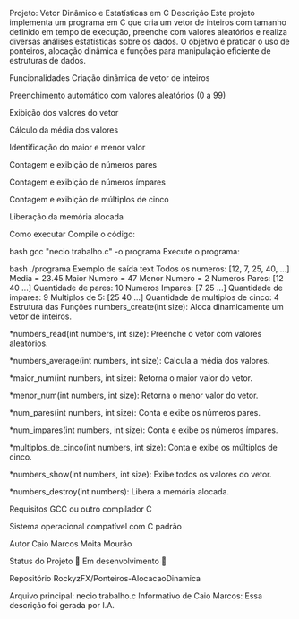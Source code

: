 Projeto: Vetor Dinâmico e Estatísticas em C
Descrição
Este projeto implementa um programa em C que cria um vetor de inteiros com tamanho definido em tempo de execução, preenche com valores aleatórios e realiza diversas análises estatísticas sobre os dados. O objetivo é praticar o uso de ponteiros, alocação dinâmica e funções para manipulação eficiente de estruturas de dados.

Funcionalidades
Criação dinâmica de vetor de inteiros

Preenchimento automático com valores aleatórios (0 a 99)

Exibição dos valores do vetor

Cálculo da média dos valores

Identificação do maior e menor valor

Contagem e exibição de números pares

Contagem e exibição de números ímpares

Contagem e exibição de múltiplos de cinco

Liberação da memória alocada

Como executar
Compile o código:

bash
gcc "necio trabalho.c" -o programa
Execute o programa:

bash
./programa
Exemplo de saída
text
Todos os numeros: [12, 7, 25, 40, ...]
Media = 23.45
Maior Numero = 47
Menor Numero = 2
Numeros Pares: [12 40 ...]
Quantidade de pares: 10
Numeros Impares: [7 25 ...]
Quantidade de impares: 9
Multiplos de 5: [25 40 ...]
Quantidade de multiplos de cinco: 4
Estrutura das Funções
numbers_create(int size): Aloca dinamicamente um vetor de inteiros.

*numbers_read(int numbers, int size): Preenche o vetor com valores aleatórios.

*numbers_average(int numbers, int size): Calcula a média dos valores.

*maior_num(int numbers, int size): Retorna o maior valor do vetor.

*menor_num(int numbers, int size): Retorna o menor valor do vetor.

*num_pares(int numbers, int size): Conta e exibe os números pares.

*num_impares(int numbers, int size): Conta e exibe os números ímpares.

*multiplos_de_cinco(int numbers, int size): Conta e exibe os múltiplos de cinco.

*numbers_show(int numbers, int size): Exibe todos os valores do vetor.

*numbers_destroy(int numbers): Libera a memória alocada.

Requisitos
GCC ou outro compilador C

Sistema operacional compatível com C padrão

Autor
Caio Marcos Moita Mourão

Status do Projeto
🚧 Em desenvolvimento 🚧

Repositório
RockyzFX/Ponteiros-AlocacaoDinamica

Arquivo principal: necio trabalho.c
Informativo de Caio Marcos: Essa descrição foi gerada por I.A.
